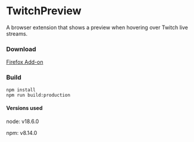 # TwitchPreview
A browser extension that shows a preview when hovering over Twitch live streams.

### Download
[Firefox Add-on](https://addons.mozilla.org/en-US/firefox/addon/twitchpreview/)

### Build
```
npm install
npm run build:production
```
#### Versions used
node: v18.6.0

npm: v8.14.0
